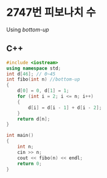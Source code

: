 # 2747번 피보나치 수
Using _bottom-up_

## C++
```c++
#include <iostream>
using namespace std;
int d[46]; // 0~45
int fibo(int n) //bottom-up
{
	d[0] = 0, d[1] = 1;
	for (int i = 2; i <= n; i++)
	{
		d[i] = d[i - 1] + d[i - 2];
	}
	return d[n];
}

int main()
{
	int n;
	cin >> n;
	cout << fibo(n) << endl;
	return 0;
}
```
